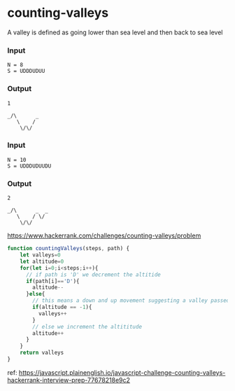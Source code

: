 # counting-valleys

A valley is defined as going lower than sea level and then back to sea level

### Input 
```
N = 8
S = UDDDUDUU
```
### Output
```
1

_/\      _
   \    /
    \/\/
```

### Input 
```
N = 10
S = UDDDUDUUDU
```
### Output
```
2

_/\      _  _
   \    / \/
    \/\/

```

https://www.hackerrank.com/challenges/counting-valleys/problem

```js
function countingValleys(steps, path) {
    let valleys=0
    let altitude=0
    for(let i=0;i<steps;i++){
      // if path is 'D' we decrement the altitide
      if(path[i]=='D'){
        altitude--
      }else{
        // this means a down and up movement suggesting a valley passed
        if(altitude == -1){
          valleys++
        }
        // else we increment the altititude
        altitude++
      }
    }
    return valleys
}
```

ref: https://javascript.plainenglish.io/javascript-challenge-counting-valleys-hackerrank-interview-prep-77678218e9c2
